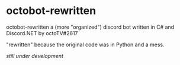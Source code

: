 # octobot-rewritten

octobot-rewritten
a (more "organized") discord bot written in C# and Discord.NET by octoTV#2617

"rewritten" because the original code was in Python and a mess.

*still under development*